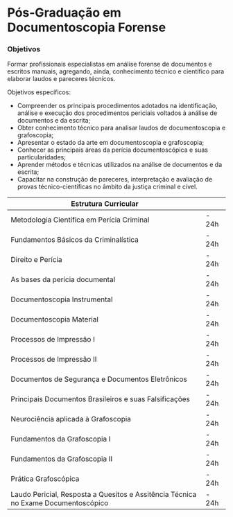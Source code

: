 # Pós-Graduação em Documentoscopia Forense

### Objetivos

Formar profissionais especialistas em análise forense de documentos e escritos manuais, agregando, ainda, conhecimento técnico e científico para elaborar laudos e pareceres técnicos.

Objetivos específicos:

- Compreender os principais procedimentos adotados na identificação, análise e execução dos procedimentos periciais voltados à análise de documentos e da escrita;
- Obter conhecimento técnico para analisar laudos de documentoscopia e grafoscopia;
- Apresentar o estado da arte em documentoscopia e grafoscopia;
- Conhecer as principais áreas da perícia documentoscópica e suas particularidades;
- Aprender métodos e técnicas utilizados na análise de documentos e da escrita;
- Capacitar na construção de pareceres, interpretação e avaliação de provas técnico-científicas no âmbito da justiça criminal e cível.


|Estrutura Curricular| |
|-------------------|--|
|Metodologia Científica em Perícia Criminal |- 24h|
|Fundamentos Básicos da Criminalística |- 24h|
|Direito e Perícia |- 24h|
|As bases da perícia documental| - 24h|
|Documentoscopia Instrumental |- 24h|
|Documentoscopia Material |- 24h|
|Processos de Impressão I |- 24h|
|Processos de Impressão II |- 24h|
|Documentos de Segurança e Documentos Eletrônicos |- 24h|
|Principais Documentos Brasileiros e suas Falsificações |- 24h|
|Neurociência aplicada à Grafoscopia |- 24h|
|Fundamentos da Grafoscopia I |- 24h|
|Fundamentos da Grafoscopia II |- 24h|
|Prática Grafoscópica |- 24h|
|Laudo Pericial, Resposta a Quesitos e Assitência Técnica no Exame Documentoscópico |- 24h|
